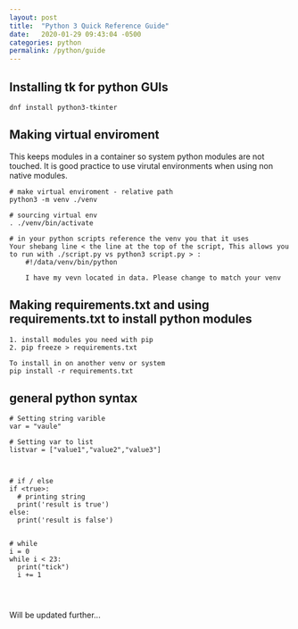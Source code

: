 ```yaml
---
layout: post
title:  "Python 3 Quick Reference Guide"
date:   2020-01-29 09:43:04 -0500
categories: python
permalink: /python/guide
---
```


## Installing tk for python GUIs
```
dnf install python3-tkinter
```

## Making virtual enviroment

This keeps modules in a container so system python modules are not touched. It is good practice to use virutal environments when using non native modules.

```
# make virtual enviroment - relative path
python3 -m venv ./venv

# sourcing virtual env
. ./venv/bin/activate

# in your python scripts reference the venv you that it uses
Your shebang line < the line at the top of the script, This allows you to run with ./script.py vs python3 script.py > :
    #!/data/venv/bin/python

    I have my vevn located in data. Please change to match your venv

```

## Making requirements.txt and using requirements.txt to install python modules
```
1. install modules you need with pip
2. pip freeze > requirements.txt

To install in on another venv or system
pip install -r requirements.txt

```



## general python syntax
```
# Setting string varible 
var = "vaule"

# Setting var to list
listvar = ["value1","value2","value3"]



# if / else
if <true>:
  # printing string
  print('result is true')
else: 
  print('result is false')


# while
i = 0
while i < 23:
  print("tick")
  i += 1




```

Will be updated further...